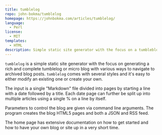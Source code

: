 ```yaml
---
title: tumblelog
repo: john-bokma/tumblelog
homepage: https://johnbokma.com/articles/tumblelog/
language:
  - Perl
license:
  - MIT
templates:
  - HTML
description: Simple static site generator with the focus on a tumbleblog
---
```


`tumblelog` is a simple static site generator with the focus on generating a
rich and complete tumblelog or micro blog with various ways to navigate to
archived blog posts. `tumblelog` comes with several styles and it's easy to
either modify an existing one or create your own.

The input is a single "Markdown" file divided into pages by starting a line with
a date followed by a title. Each date page can further be split up into multiple
articles using a single % on a line by itself.

Parameters to control the blog are given via command line arguments. The program
creates the blog HTML5 pages and both a JSON and RSS feed.

The home page has extensive documentation on how to get started and how to have
your own blog or site up in a very short time.
